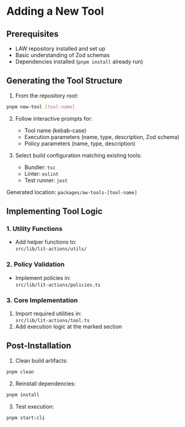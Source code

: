 # Adding a New Tool

## Prerequisites
- LAW repository installed and set up
- Basic understanding of Zod schemas
- Dependencies installed (`pnpm install` already run)

## Generating the Tool Structure

1. From the repository root:
```bash
pnpm new-tool [tool-name]
```

2. Follow interactive prompts for:
   - Tool name (kebab-case)
   - Execution parameters (name, type, description, Zod schema)
   - Policy parameters (name, type, description)

3. Select build configuration matching existing tools:
   - Bundler: `tsc`
   - Linter: `eslint` 
   - Test runner: `jest`

Generated location: `packages/aw-tools-[tool-name]`

## Implementing Tool Logic

### 1. Utility Functions
- Add helper functions to:  
  `src/lib/lit-actions/utils/`

### 2. Policy Validation
- Implement policies in:  
  `src/lib/lit-actions/policies.ts`

### 3. Core Implementation
1. Import required utilities in:  
   `src/lib/lit-actions/tool.ts`
2. Add execution logic at the marked section

## Post-Installation

1. Clean build artifacts:
```bash
pnpm clean
```

2. Reinstall dependencies:
```bash
pnpm install
```

3. Test execution:
```bash
pnpm start:cli
```